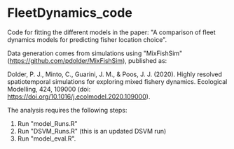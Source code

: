 # FleetDynamics_code
Code for fitting the different models in the paper:
"A comparison of fleet dynamics models for predicting fisher location choice".

Data generation comes from simulations using "MixFishSim" (https://github.com/pdolder/MixFishSim), published as:

Dolder, P. J., Minto, C., Guarini, J. M., & Poos, J. J. (2020). Highly resolved spatiotemporal simulations for exploring mixed fishery dynamics. Ecological Modelling, 424, 109000 (doi: https://doi.org/10.1016/j.ecolmodel.2020.109000).

The analysis requires the following steps:

1. Run "model_Runs.R"
2. Run "DSVM_Runs.R" (this is an updated DSVM run)
3. Run "model_eval.R".
